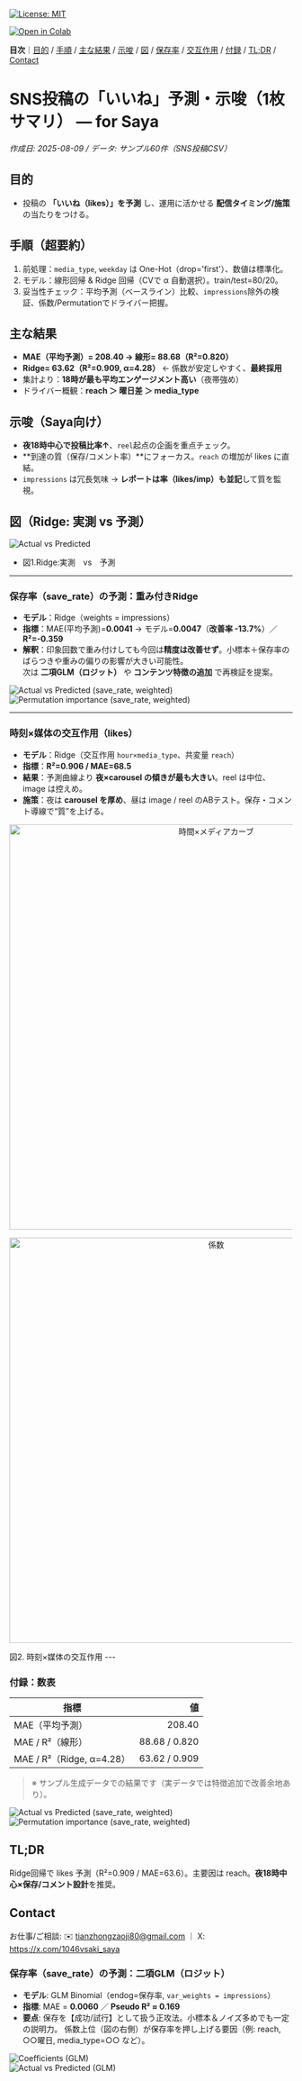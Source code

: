 [![License: MIT](https://img.shields.io/badge/License-MIT-yellow.svg)](LICENSE)

[![Open in Colab](https://colab.research.google.com/assets/colab-badge.svg)](https://colab.research.google.com/github/saya0823-web/u-/blob/main/ds_zero_to_one_starter_v2.ipynb)


**目次**｜[目的](#目的) / [手順](#手順超要約) / [主な結果](#主な結果) / [示唆](#示唆saya向け) / [図](#図ridge-実測-vs-予測) / [保存率](#保存率save_rateの予測) / [交互作用](#時刻媒体の交互作用likes) / [付録](#付録数表) / [TL;DR](#tldr) / [Contact](#contact)

# SNS投稿の「いいね」予測・示唆（1枚サマリ） — for Saya
*作成日: 2025-08-09 / データ: サンプル60件（SNS投稿CSV）*

## 目的
- 投稿の **「いいね（likes）」を予測** し、運用に活かせる **配信タイミング/施策** の当たりをつける。

## 手順（超要約）
1. 前処理：`media_type`, `weekday` は One-Hot（drop='first'）、数値は標準化。
2. モデル：線形回帰 & Ridge 回帰（CVで α 自動選択）。train/test=80/20。
3. 妥当性チェック：平均予測（ベースライン）比較、`impressions`除外の検証、係数/Permutationでドライバー把握。

## 主な結果
- **MAE（平均予測）= 208.40 → 線形= 88.68（R²=0.820）**
- **Ridge= 63.62（R²=0.909, α=4.28）**  ← 係数が安定しやすく、**最終採用**
- 集計より：**18時が最も平均エンゲージメント高い**（夜帯強め）
- ドライバー概観：**reach ＞ 曜日差 ＞ media_type**

## 示唆（Saya向け）
- **夜18時中心で投稿比率↑**、`reel`起点の企画を重点チェック。
- **到達の質（保存/コメント率）**にフォーカス。`reach` の増加が likes に直結。
- `impressions` は冗長気味 → **レポートは率（likes/imp）も並記**して質を監視。

## 図（Ridge: 実測 vs 予測）
![Actual vs Predicted](./scatter_ridge_actual_vs_pred.png)
- 図1.Ridge:実測　vs　予測
---

### 保存率（save_rate）の予測：重み付きRidge
- **モデル**：Ridge（weights = impressions）
- **指標**：MAE(平均予測)=**0.0041** → モデル=**0.0047**（**改善率 -13.7%**）／ **R²=-0.359**
- **解釈**：印象回数で重み付けしても今回は**精度は改善せず**。小標本＋保存率のばらつきや重みの偏りの影響が大きい可能性。  
  次は **二項GLM（ロジット）** や **コンテンツ特徴の追加** で再検証を提案。

![Actual vs Predicted (save_rate, weighted)](./scatter_save_rate_weighted.png)  
![Permutation importance (save_rate, weighted)](./permimp_save_rate_weighted.png)


---

### 時刻×媒体の交互作用（likes）
- **モデル**：Ridge（交互作用 `hour×media_type`、共変量 `reach`）
- **指標**：**R²=0.906 / MAE=68.5**
- **結果**：予測曲線より **夜×carousel の傾きが最も大きい**。reel は中位、image は控えめ。
- **施策**：夜は **carousel を厚め**、昼は image / reel のABテスト。保存・コメント導線で“質”を上げる。

<p align="center">
  <img width="720" alt="時間×メディアカーブ" src="https://github.com/user-attachments/assets/59748916-34a5-47c0-944b-f8fc7bc78f49" />
</p>
<p align="center">
  <img width="720" alt="係数" src="https://github.com/user-attachments/assets/14fa0433-be55-4573-ba33-c48fd8560ac1" />
</p>
図2. 時刻×媒体の交互作用
---

### 付録：数表
| 指標 | 値 |
|---|---:|
| MAE（平均予測） | 208.40 |
| MAE / R²（線形） | 88.68 / 0.820 |
| MAE / R²（Ridge, α=4.28） | 63.62 / 0.909 |

> ※ サンプル生成データでの結果です（実データでは特徴追加で改善余地あり）。

![Actual vs Predicted (save_rate, weighted)](./scatter_save_rate_weighted.png)
![Permutation importance (save_rate, weighted)](./permimp_save_rate_weighted.png)


## TL;DR
Ridge回帰で likes 予測（R²=0.909 / MAE=63.6）。主要因は reach。**夜18時中心×保存/コメント設計**を推奨。

## Contact
お仕事/ご相談: ✉️ tianzhongzaoji80@gmail.com ｜ X: https://x.com/1046vsaki_saya

### 保存率（save_rate）の予測：二項GLM（ロジット）

- **モデル**: GLM Binomial（endog=保存率, `var_weights = impressions`）
- **指標**: MAE = **0.0060** ／ **Pseudo R² ≈ 0.169**
- **要点**: 保存を【成功/試行】として扱う正攻法。小標本＆ノイズ多めでも一定の説明力。
  係数上位（図の右側）が保存率を押し上げる要因（例: reach, ○○曜日, media_type=○○ など）。

![Coefficients (GLM)](./coef_save_rate_glm.png)  
![Actual vs Predicted (GLM)](./scatter_save_rate_glm.png)
